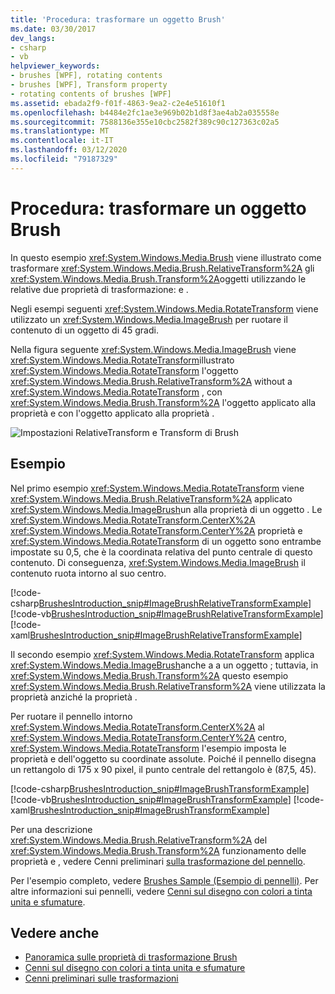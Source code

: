 ```yaml
---
title: 'Procedura: trasformare un oggetto Brush'
ms.date: 03/30/2017
dev_langs:
- csharp
- vb
helpviewer_keywords:
- brushes [WPF], rotating contents
- brushes [WPF], Transform property
- rotating contents of brushes [WPF]
ms.assetid: ebada2f9-f01f-4863-9ea2-c2e4e51610f1
ms.openlocfilehash: b4484e2fc1ae3e969b02b1d8f3ae4ab2a035558e
ms.sourcegitcommit: 7588136e355e10cbc2582f389c90c127363c02a5
ms.translationtype: MT
ms.contentlocale: it-IT
ms.lasthandoff: 03/12/2020
ms.locfileid: "79187329"
---
```

# <a name="how-to-transform-a-brush"></a>Procedura: trasformare un oggetto Brush
In questo esempio <xref:System.Windows.Media.Brush> viene illustrato come trasformare <xref:System.Windows.Media.Brush.RelativeTransform%2A> gli <xref:System.Windows.Media.Brush.Transform%2A>oggetti utilizzando le relative due proprietà di trasformazione: e .  
  
 Negli esempi seguenti <xref:System.Windows.Media.RotateTransform> viene utilizzato un <xref:System.Windows.Media.ImageBrush> per ruotare il contenuto di un oggetto di 45 gradi.  
  
 Nella figura seguente <xref:System.Windows.Media.ImageBrush> viene <xref:System.Windows.Media.RotateTransform>illustrato <xref:System.Windows.Media.RotateTransform> l'oggetto <xref:System.Windows.Media.Brush.RelativeTransform%2A> without a <xref:System.Windows.Media.RotateTransform> , con <xref:System.Windows.Media.Brush.Transform%2A> l'oggetto applicato alla proprietà e con l'oggetto applicato alla proprietà .  
  
 ![Impostazioni RelativeTransform e Transform di Brush](./media/wcpsdk-graphicsmm-transformandrelativetransform.png "wcpsdk_graphicsmm_transformandrelativetransform")  
  
## <a name="example"></a>Esempio  
 Nel primo esempio <xref:System.Windows.Media.RotateTransform> viene <xref:System.Windows.Media.Brush.RelativeTransform%2A> applicato <xref:System.Windows.Media.ImageBrush>un alla proprietà di un oggetto . Le <xref:System.Windows.Media.RotateTransform.CenterX%2A> <xref:System.Windows.Media.RotateTransform.CenterY%2A> proprietà e <xref:System.Windows.Media.RotateTransform> di un oggetto sono entrambe impostate su 0,5, che è la coordinata relativa del punto centrale di questo contenuto. Di conseguenza, <xref:System.Windows.Media.ImageBrush> il contenuto ruota intorno al suo centro.  
  
 [!code-csharp[BrushesIntroduction_snip#ImageBrushRelativeTransformExample](~/samples/snippets/csharp/VS_Snippets_Wpf/BrushesIntroduction_snip/CSharp/BrushTransformExample.cs#imagebrushrelativetransformexample)]
 [!code-vb[BrushesIntroduction_snip#ImageBrushRelativeTransformExample](~/samples/snippets/visualbasic/VS_Snippets_Wpf/BrushesIntroduction_snip/visualbasic/brushtransformexample.vb#imagebrushrelativetransformexample)]
 [!code-xaml[BrushesIntroduction_snip#ImageBrushRelativeTransformExample](~/samples/snippets/xaml/VS_Snippets_Wpf/BrushesIntroduction_snip/XAML/BrushTransformExample.xaml#imagebrushrelativetransformexample)]  
  
 Il secondo esempio <xref:System.Windows.Media.RotateTransform> applica <xref:System.Windows.Media.ImageBrush>anche a a un oggetto ; tuttavia, in <xref:System.Windows.Media.Brush.Transform%2A> questo esempio <xref:System.Windows.Media.Brush.RelativeTransform%2A> viene utilizzata la proprietà anziché la proprietà .  
  
 Per ruotare il pennello intorno <xref:System.Windows.Media.RotateTransform.CenterX%2A> al <xref:System.Windows.Media.RotateTransform.CenterY%2A> centro, <xref:System.Windows.Media.RotateTransform> l'esempio imposta le proprietà e dell'oggetto su coordinate assolute. Poiché il pennello disegna un rettangolo di 175 x 90 pixel, il punto centrale del rettangolo è (87,5, 45).  
  
 [!code-csharp[BrushesIntroduction_snip#ImageBrushTransformExample](~/samples/snippets/csharp/VS_Snippets_Wpf/BrushesIntroduction_snip/CSharp/BrushTransformExample.cs#imagebrushtransformexample)]
 [!code-vb[BrushesIntroduction_snip#ImageBrushTransformExample](~/samples/snippets/visualbasic/VS_Snippets_Wpf/BrushesIntroduction_snip/visualbasic/brushtransformexample.vb#imagebrushtransformexample)]
 [!code-xaml[BrushesIntroduction_snip#ImageBrushTransformExample](~/samples/snippets/xaml/VS_Snippets_Wpf/BrushesIntroduction_snip/XAML/BrushTransformExample.xaml#imagebrushtransformexample)]  
  
 Per una descrizione <xref:System.Windows.Media.Brush.RelativeTransform%2A> del <xref:System.Windows.Media.Brush.Transform%2A> funzionamento delle proprietà e , vedere Cenni preliminari [sulla trasformazione del pennello](brush-transformation-overview.md).  
  
 Per l'esempio completo, vedere [Brushes Sample (Esempio di pennelli)](https://github.com/Microsoft/WPF-Samples/tree/master/Graphics/Brushes). Per altre informazioni sui pennelli, vedere [Cenni sul disegno con colori a tinta unita e sfumature](painting-with-solid-colors-and-gradients-overview.md).  
  
## <a name="see-also"></a>Vedere anche

- [Panoramica sulle proprietà di trasformazione Brush](brush-transformation-overview.md)
- [Cenni sul disegno con colori a tinta unita e sfumature](painting-with-solid-colors-and-gradients-overview.md)
- [Cenni preliminari sulle trasformazioni](transforms-overview.md)

